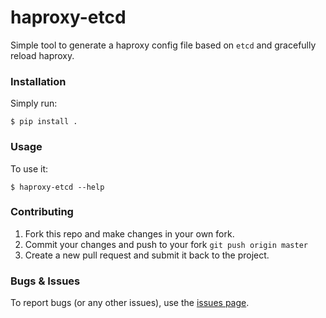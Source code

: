 # haproxy-etcd

Simple tool to generate a haproxy config file based on `etcd` and gracefully reload haproxy.


### Installation

Simply run:

    $ pip install .


### Usage

To use it:

    $ haproxy-etcd --help
    

### Contributing

1. Fork this repo and make changes in your own fork.
2. Commit your changes and push to your fork `git push origin master`
3. Create a new pull request and submit it back to the project.


### Bugs & Issues

To report bugs (or any other issues), use the [issues page](https://github.com/aksalj/haproxy-etcd/issues).

